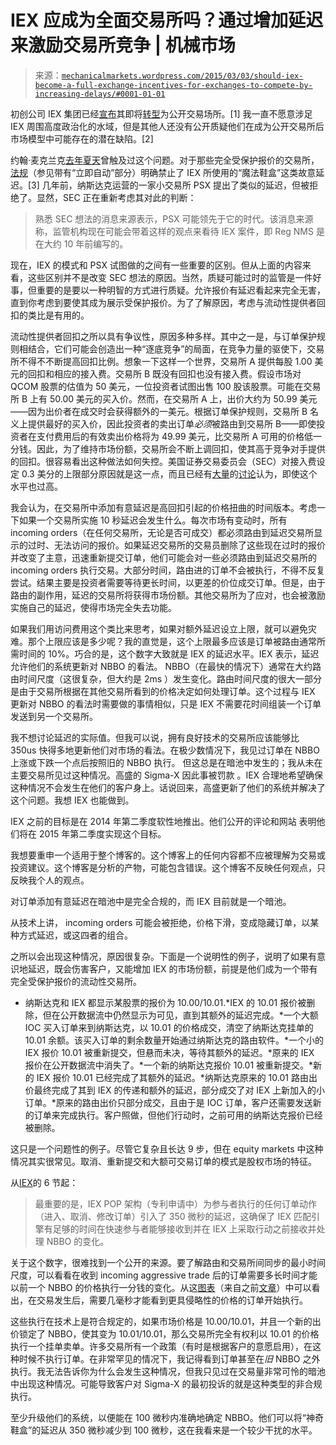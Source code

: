 <!--yml

分类：未分类

日期：2024-05-18 06:44:01

-->

# IEX 应成为全面交易所吗？通过增加延迟来激励交易所竞争 | 机械市场

> 来源：[`mechanicalmarkets.wordpress.com/2015/03/03/should-iex-become-a-full-exchange-incentives-for-exchanges-to-compete-by-increasing-delays/#0001-01-01`](https://mechanicalmarkets.wordpress.com/2015/03/03/should-iex-become-a-full-exchange-incentives-for-exchanges-to-compete-by-increasing-delays/#0001-01-01)

初创公司 IEX 集团已经[宣布](https://twitter.com/jschwall1/status/572421811985620993)其即将[转型](http://www.reuters.com/article/2015/03/02/markets-iex-crowley-idUSL1N0VZ30C20150302)为公开交易场所。[1] 我一直不愿意涉足 IEX 周围高度政治化的水域，但是其他人还没有公开质疑他们在成为公开交易所后市场模型中可能存在的潜在缺陷。[2]

约翰·麦克兰克[去年夏天](http://www.reuters.com/article/2014/07/30/us-markets-regulations-iexgroup-idUSKBN0FZ09J20140730)曾触及过这个问题。对于那些完全受保护报价的交易所，[法规](http://www.sec.gov/rules/final/34-51808.pdf)（参见带有“立即自动”部分）明确禁止了 IEX 所使用的“魔法鞋盒”这类故意延迟。[3] 几年前，纳斯达克运营的一家小交易所 PSX 提出了类似的延迟，但被拒绝了。显然，SEC 正在重新考虑其对此的判断：

> 熟悉 SEC 想法的消息来源表示，PSX 可能领先于它的时代。该消息来源称，监管机构现在可能会带着这样的观点来看待 IEX 案件，即 Reg NMS 是在大约 10 年前编写的。

现在，IEX 的模式和 PSX 试图做的之间有一些重要的区别。但从上面的内容来看，这些区别并不是改变 SEC 想法的原因。当然，质疑可能过时的监管是一件好事，但重要的是要以一种明智的方式进行质疑。允许报价有延迟看起来完全无害，直到你考虑到要使其成为展示受保护报价。为了了解原因，考虑与流动性提供者回扣的类比是有用的。

流动性提供者回扣之所以具有争议性，原因多种多样。其中之一是，与订单保护规则相结合，它们可能会创造出一种“逐底竞争”的局面，在竞争力量的驱使下，交易所不得不不断提高回扣比例。想象一下这样一个世界，交易所 A 提供每股 1.00 美元的回扣和相应的接入费。交易所 B 既没有回扣也没有接入费。假设市场对 QCOM 股票的估值为 50 美元，一位投资者试图出售 100 股该股票。可能在交易所 B 上有 50.00 美元的买入价。然而，在交易所 A 上，出价大约为 50.99 美元——因为出价者在成交时会获得额外的一美元。根据订单保护规则，交易所 B 名义上提供最好的买入价，因此投资者的卖出订单*必须*被路由到交易所 B——即使投资者在支付费用后的有效卖出价格将为 49.99 美元，比交易所 A 可用的价格低一分钱。因此，为了维持市场份额，交易所会不断上调回扣，使其高于竞争对手提供的回扣。很容易看出这种做法如何失控。美国证券交易委员会（SEC）对接入费设定 0.3 美分的上限部分原因就是这一点，而且已经有[大量](http://www.reuters.com/article/2014/07/28/nasdaq-omx-congress-marketsrules-idUSL2N0Q31FH20140728)的[讨论](http://www.marketwatch.com/story/bats-to-sec-lets-end-maker-taker-system-of-market-fees-2015-01-06)认为，即使这个水平也过高。

我会认为，在交易所中添加有意延迟是高回扣引起的价格扭曲的时间版本。考虑一下如果一个交易所实施 10 秒延迟会发生什么。每次市场有变动时，所有 incoming orders（在任何交易所，无论是否可成交）都必须路由到延迟交易所显示的过时、无法访问的报价。如果延迟交易所的交易员删除了这些现在过时的报价并改变了主意，迅速重新提交订单，他们可能会对一些必须路由到延迟交易所的 incoming orders 执行交易。大部分时间，路由进的订单不会被执行，不得不反复尝试。结果主要是投资者需要等待更长时间，以更差的价位成交订单。但是，由于路由的副作用，延迟的交易所将获得市场份额。其他交易所为了应对，也会被激励实施自己的延迟，使得市场完全失去功能。

如果我们用访问费用这个类比来思考，如果对额外延迟设立上限，就可以避免灾难。那个上限应该是多少呢？我的直觉是，这个上限最多应该是订单被路由通常所需时间的 10%。巧合的是，这个数字大致就是 IEX 的延迟水平。IEX 表示，延迟允许他们的系统更新对 NBBO 的看法。[]([6]) NBBO（在最快的情况下）通常在大约路由时间尺度（这很复杂，但大约是 2ms []([7])）发生变化。路由时间尺度的很大一部分是由于交易所根据在其他交易所看到的价格决定如何处理订单。这个过程与 IEX 更新对 NBBO 的看法时需要做的事情相似，只是 IEX 不需要花时间组装一个订单发送到另一个交易所。

我不想讨论延迟的实际值。但我可以说，拥有良好技术的交易所应该能够比 350us 快得多地更新他们对市场的看法。在极少数情况下，我见过订单在 NBBO 上涨或下跌一个点后按照旧的 NBBO 执行。[]([8]) 但这总是在暗池中发生的；我从未在主要交易所见过这种情况。高盛的 Sigma-X 因此事被罚款 []([9])。IEX 合理地希望确保这种情况不会发生在他们的客户身上。话说回来，高盛更新了他们的系统并解决了这个问题。我想 IEX 也能做到。

[]([1]) IEX 之前的目标是在 2014 年第二季度软性地推出。他们公开的评论和网站 []([2]) 表明他们将在 2015 年第二季度实现这个目标。

[]([2]) 我想要重申一个适用于整个博客的[]([[disclaimer](https://mechanicalmarkets.wordpress.com/about/)])。这个博客上的任何内容都不应被理解为交易或投资建议。这个博客是分析的产物，可能包含错误。这个博客不反映任何观点，只反映我个人的观点。

[]([3]) 对订单添加有意延迟在暗池中是完全合规的，而 IEX 目前就是一个暗池。

[]([4]) 从技术上讲， incoming orders 可能会被拒绝，价格下滑，变成隐藏订单，以某种方式延迟，或这四者的组合。

[]([5]) 之所以会出现这种情况，原因很复杂。下面是一个说明性的例子，说明了如果有意识地延迟，既会伤害客户，又能增加 IEX 的市场份额，前提是他们成为一个带有完全受保护报价的流动性交易所。

+   纳斯达克和 IEX 都显示某股票的报价为 10.00/10.01.*IEX 的 10.01 报价被删除，但在公开数据流中仍然显示为可见，直到其额外的延迟完成。*一个大额 IOC 买入订单来到纳斯达克，以 10.01 的价格成交，清空了纳斯达克挂单的 10.01 余额。该买入订单的剩余数量开始通过纳斯达克的路由软件。*一个小的 IEX 报价 10.01 被重新提交，但悬而未决，等待其额外的延迟。*原来的 IEX 报价在公开数据流中消失了。*一个新的纳斯达克报价 10.01 被重新提交。*新的 IEX 报价 10.01 已经完成了其额外的延迟。*纳斯达克原来的 10.01 路由出价最终完成了其到 IEX 的传递和额外的延迟，部分成交了对 IEX 上新加入的小订单。*原来的路由出价只部分成交，且由于是 IOC 订单，客户还需要发送新的订单来完成执行。客户照做，但他们行动时，之前可用的纳斯达克报价已经被删除。

这只是一个问题性的例子。尽管它复杂且长达 9 步，但在 equity markets 中这种情况其实很常见。取消、重新提交和大额可交易订单的模式是股权市场的特征。

从[IEX](http://iextrading.com/about/#faq)的 6 节起：

> 最重要的是，IEX POP 架构（专利申请中）为参与者执行的任何订单动作（进入、取消、修改订单）引入了 350 微秒的延迟，这确保了 IEX 匹配引擎有足够的时间在快速参与者能够接收到并在 IEX 上采取行动之前接收并处理 NBBO 的变化。

关于这个数字，很难找到一个公开的来源。要了解路由和交易所间同步的最小时间尺度，可以看看在收到 incoming aggressive trade 后的订单需要多长时间才能以前一个 NBBO 的价格执行一分钱的变化。从这[图表](https://mechanicalmarkets.wordpress.com/wp-content/uploads/2015/01/toa-exchangesummary-13661.png)（来自之前[文章](https://mechanicalmarkets.wordpress.com/2015/01/20/identifying-trader-type-pt-2/)）中可以看出，在交易发生后，需要几毫秒才能看到更具侵略性的价格的订单开始执行。

这些执行在技术上是符合规定的，如果市场价格是 10.00/10.01，并且一个新的出价锁定了 NBBO，使其变为 10.01/10.01，那么交易所完全有权利以 10.01 的价格执行一个挂单卖单。许多交易所有一个政策（有时是根据客户的意愿启用），在这种时候不执行订单。在非常罕见的情况下，我记得看到订单甚至在*旧* NBBO 之外执行。我无法告诉你为什么会发生这种情况，但我只见过在交易量非常可怜的暗池中出现这种情况。可能导致客户对 Sigma-X 的最初投诉的就是这种类型的非合规执行。

至少升级他们的系统，以便能在 100 微秒内准确地确定 NBBO。他们可以将“神奇鞋盒”的延迟从 350 微秒减少到 100 微秒，这在我看来是一个较少干扰的水平。
